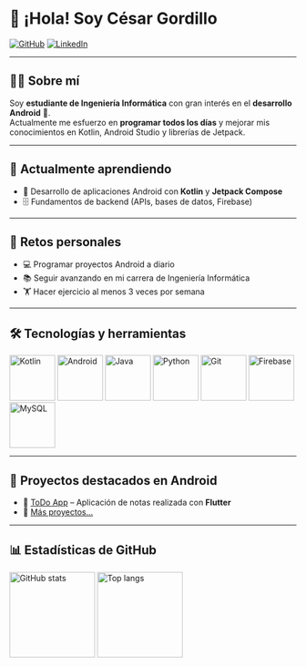 # 👋 ¡Hola! Soy César Gordillo  

[![GitHub](https://img.shields.io/badge/GitHub-000?style=for-the-badge&logo=github&logoColor=white)](https://github.com/cesarguillermo)
[![LinkedIn](https://img.shields.io/badge/LinkedIn-0077B5?style=for-the-badge&logo=linkedin&logoColor=white)](https://www.linkedin.com/in/cesarguillermogordillo/)  

---

## 👨‍💻 Sobre mí  
Soy **estudiante de Ingeniería Informática** con gran interés en el **desarrollo Android** 📱.  
Actualmente me esfuerzo en **programar todos los días** y mejorar mis conocimientos en Kotlin, Android Studio y librerías de Jetpack.  

---

## 🌱 Actualmente aprendiendo  
- 📱 Desarrollo de aplicaciones Android con **Kotlin** y **Jetpack Compose**  
- 🗄️ Fundamentos de backend (APIs, bases de datos, Firebase)  

---

## 💪 Retos personales  
- 💻 Programar proyectos Android a diario  
- 📚 Seguir avanzando en mi carrera de Ingeniería Informática  
- 🏋️ Hacer ejercicio al menos 3 veces por semana  

---

## 🛠️ Tecnologías y herramientas  
<p align="left">
  <img src="https://www.vectorlogo.zone/logos/kotlinlang/kotlinlang-ar21.svg" alt="Kotlin" width="80"/>
  <img src="https://developer.android.com/images/logos/android.svg" alt="Android" width="80"/>
  <img src="https://www.vectorlogo.zone/logos/java/java-ar21.svg" alt="Java" width="80"/>
  <img src="https://www.vectorlogo.zone/logos/python/python-ar21.svg" alt="Python" width="80"/>
  <img src="https://www.vectorlogo.zone/logos/git-scm/git-scm-ar21.svg" alt="Git" width="80"/>
  <img src="https://www.vectorlogo.zone/logos/firebase/firebase-ar21.svg" alt="Firebase" width="80"/>
  <img src="https://www.vectorlogo.zone/logos/mysql/mysql-ar21.svg" alt="MySQL" width="80"/>
</p>

---

## 📌 Proyectos destacados en Android  
- 📱 [ToDo App](https://github.com/cesarguillermo/todo-app-flutter) – Aplicación de notas realizada con **Flutter**  
- 🔗 [Más proyectos...](https://github.com/cesarguillermo?tab=repositories)  

---

## 📊 Estadísticas de GitHub  
<p align="left">
  <img src="https://github-readme-stats.vercel.app/api?username=cesarguillermo&show_icons=true&theme=tokyonight" alt="GitHub stats" height="150"/>
  <img src="https://github-readme-stats.vercel.app/api/top-langs/?username=cesarguillermo&layout=compact&theme=tokyonight" alt="Top langs" height="150"/>
</p>

